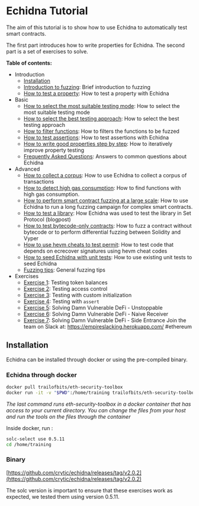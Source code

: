 # Echidna Tutorial

The aim of this tutorial is to show how to use Echidna to automatically test smart contracts.

The first part introduces how to write properties for Echidna.
The second part is a set of exercises to solve.

**Table of contents:**

- Introduction
  - [Installation](#installation)
  - [Introduction to fuzzing](./fuzzing-introduction.md): Brief introduction to fuzzing
  - [How to test a property](./how-to-test-a-property.md): How to test a property with Echidna
- Basic
  - [How to select the most suitable testing mode](./testing-modes.md): How to select the most suitable testing mode
  - [How to select the best testing approach](./common-testing-approaches.md): How to select the best testing approach
  - [How to filter functions](./filtering-functions.md): How to filters the functions to be fuzzed
  - [How to test assertions](./assertion-checking.md): How to test assertions with Echidna
  - [How to write good properties step by step](./property-creation.md): How to iteratively improve property testing
  - [Frequently Asked Questions](./frequently_asked_questions.md): Answers to common questions about Echidna
- Advanced
  - [How to collect a corpus](./collecting-a-corpus.md): How to use Echidna to collect a corpus of transactions
  - [How to detect high gas consumption](./finding-transactions-with-high-gas-consumption.md): How to find functions with high gas consumption.
  - [How to perform smart contract fuzzing at a large scale](./smart-contract-fuzzing-at-scale.md): How to use Echidna to run a long fuzzing campaign for complex smart contracts.
  - [How to test a library](https://blog.trailofbits.com/2020/08/17/using-echidna-to-test-a-smart-contract-library/): How Echidna was used to test the library in Set Protocol (blogpost)
  - [How to test bytecode-only contracts](./testing-bytecode.md): How to fuzz a contract without bytecode or to perform differential fuzzing between Solidity and Vyper
  - [How to use hevm cheats to test permit](./hevm-cheats-to-test-permit.md): How to test code that depends on ecrecover signatures using hevm cheat codes
  - [How to seed Echidna with unit tests](./end-to-end-testing.md): How to use existing unit tests to seed Echidna
  - [Fuzzing tips](./fuzzing_tips.md): General fuzzing tips
- Exercises
  - [Exercise 1](./Exercise-1.md): Testing token balances
  - [Exercise 2](./Exercise-2.md): Testing access control
  - [Exercise 3](./Exercise-3.md): Testing with custom initialization
  - [Exercise 4](./Exercise-4.md): Testing with `assert`
  - [Exercise 5](./Exercise-5.md): Solving Damn Vulnerable DeFi - Unstoppable
  - [Exercise 6](./Exercise-6.md): Solving Damn Vulnerable DeFi - Naive Receiver
  - [Exercise 7](./Exercise-7.md): Solving Damn Vulnerable DeFi - Side Entrance
Join the team on Slack at: https://empireslacking.herokuapp.com/ #ethereum

## Installation

Echidna can be installed through docker or using the pre-compiled binary.

### Echidna through docker

```bash
docker pull trailofbits/eth-security-toolbox
docker run -it -v "$PWD":/home/training trailofbits/eth-security-toolbox
```

*The last command runs eth-security-toolbox in a docker container that has access to your current directory. You can change the files from your host and run the tools on the files through the container*

Inside docker, run :

```bash
solc-select use 0.5.11
cd /home/training
```

### Binary

[https://github.com/crytic/echidna/releases/tag/v2.0.2](https://github.com/crytic/echidna/releases/tag/v2.0.2)

The solc version is important to ensure that these exercises work as expected, we tested them using version 0.5.11.
